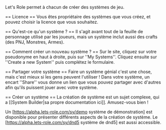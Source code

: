 Let's Role permet à chacun de créer des systèmes de jeu.

== Licence ==
Vous êtes propriétaire des systèmes que vous créez, et pouvez choisir la licence que vous souhaitez.

== Qu'est-ce qu'un système ? ==
Il s'agit avant tout de la feuille de personnage utilisé par les joueurs, mais un système inclut aussi des crafts (des PNJ, Monstres, Armes).

== Comment créer un nouveau système ? ==
Sur le site, cliquez sur votre pseudonyme en haut à droite, puis sur ''My Systems''. Cliquez ensuite sur ''Create a new System'' puis complétez le formulaire.

== Partager votre système ==
Faire un système génial c'est une chose, mais c'est mieux si les gens peuvent l'utiliser ! Dans votre système, un encart ''Share'' vous donne un lien que vous pouvez partager avec d'autres afin qu'ils puissent jouer avec votre système.

== Créer un système ==
La création de système est un sujet complexe, qui a [[System Builder|sa propre documentation ici]]. Amusez-vous bien !

Un [https://alpha.lets-role.com/sy/demo système de démonstration] est disponible pour présenter différents aspects de la création de système.
Le [https://alpha.lets-role.com/sy/dnd5 système de dnd5] est aussi accessible.